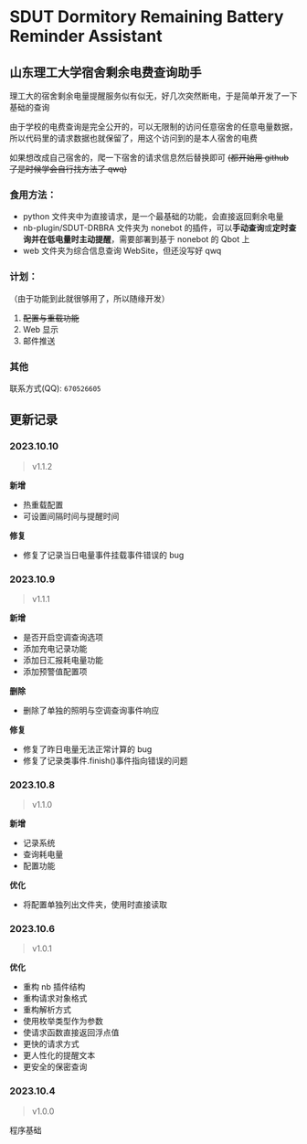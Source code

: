 <!-- @format -->

# SDUT Dormitory Remaining Battery Reminder Assistant

## 山东理工大学宿舍剩余电费查询助手

理工大的宿舍剩余电量提醒服务似有似无，好几次突然断电，于是简单开发了一下基础的查询

由于学校的电费查询是完全公开的，可以无限制的访问任意宿舍的任意电量数据，所以代码里的请求数据也就保留了，用这个访问到的是本人宿舍的电费

如果想改成自己宿舍的，爬一下宿舍的请求信息然后替换即可 ~~(都开始用 github 了是时候学会自行找方法了 qwq)~~

### 食用方法：

- python 文件夹中为直接请求，是一个最基础的功能，会直接返回剩余电量
- nb-plugin/SDUT-DRBRA 文件夹为 nonebot 的插件，可以**手动查询**或**定时查询并在低电量时主动提醒**，需要部署到基于 nonebot 的 Qbot 上
- web 文件夹为综合信息查询 WebSite，但还没写好 qwq

### 计划：

（由于功能到此就很够用了，所以随缘开发）

1. ~~配置与重载功能~~
1. Web 显示
1. 邮件推送

### 其他

联系方式(QQ): `670526605`

## 更新记录

### 2023.10.10

> v1.1.2

**新增**

- 热重载配置
- 可设置间隔时间与提醒时间

**修复**

- 修复了记录当日电量事件挂载事件错误的 bug

### 2023.10.9

> v1.1.1

**新增**

- 是否开启空调查询选项
- 添加充电记录功能
- 添加日汇报耗电量功能
- 添加预警值配置项

**删除**

- 删除了单独的照明与空调查询事件响应

**修复**

- 修复了昨日电量无法正常计算的 bug
- 修复了记录类事件.finish()事件指向错误的问题

### 2023.10.8

> v1.1.0

**新增**

- 记录系统
- 查询耗电量
- 配置功能

**优化**

- 将配置单独列出文件夹，使用时直接读取

### 2023.10.6

> v1.0.1

**优化**

- 重构 nb 插件结构
- 重构请求对象格式
- 重构解析方式
- 使用枚举类型作为参数
- 使请求函数直接返回浮点值
- 更快的请求方式
- 更人性化的提醒文本
- 更安全的保密查询

### 2023.10.4

> v1.0.0

程序基础

